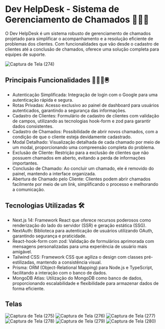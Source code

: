 # Dev HelpDesk - Sistema de Gerenciamento de Chamados 👨🏽‍💻

O Dev HelpDesk é um sistema robusto de gerenciamento de chamados projetado para simplificar o acompanhamento e a resolução eficiente de problemas dos clientes. Com funcionalidades que vão desde o cadastro de clientes até a conclusão de chamados, oferece uma solução completa para equipes de suporte.

![Captura de Tela (274)](https://github.com/Denis-moreira98/dev-helpdesk/assets/72985107/836a6a0f-bc3b-4974-93bb-748162616074)


## Principais Funcionalidades 👨🏽‍💻🖲️

- Autenticação Simplificada: Integração de login com o Google para uma autenticação rápida e segura.
- Rotas Privadas: Acesso exclusivo ao painel de dashboard para usuários autenticados, garantindo a segurança das informações.
- Cadastro de Clientes: Formulário de cadastro de clientes com validação de campos, utilizando as tecnologias hook-form e zod para garantir dados consistentes.
- Cadastro de Chamados: Possibilidade de abrir novos chamados, com a condição de que o cliente esteja devidamente cadastrado.
- Modal Detalhado: Visualização detalhada de cada chamado por meio de um modal, proporcionando uma compreensão completa do problema.
- Exclusão de Cliente: Restrição para a exclusão de clientes que não possuem chamados em aberto, evitando a perda de informações importantes.
- Conclusão de Chamado: Ao concluir um chamado, ele é removido do painel, mantendo a interface organizada.
- Abertura de Chamado pelo Cliente: Clientes podem abrir chamados facilmente por meio de um link, simplificando o processo e melhorando a comunicação.

## Tecnologias Utilizadas 🛠️

- Next.js 14: Framework React que oferece recursos poderosos como renderização do lado do servidor (SSR) e geração estática (SSG).
- NextAuth: Biblioteca para autenticação de usuários utilizando OAuth, garantindo segurança e praticidade.
- React-hook-form com zod: Validação de formulários aprimorada com mensagens personalizadas para uma experiência de usuário mais amigável.
- Tailwind CSS: Framework CSS que agiliza o design com classes pré-estilizadas, mantendo a consistência visual.
- Prisma: ORM (Object-Relational Mapping) para Node.js e TypeScript, facilitando a interação com o banco de dados.
- MongoDB Atlas: Utilização do MongoDB como banco de dados, proporcionando escalabilidade e flexibilidade para armazenar dados de forma eficiente.


## Telas

![Captura de Tela (275)](https://github.com/Denis-moreira98/dev-helpdesk/assets/72985107/5ede2c56-b0a7-42a8-84c1-332efb43ecc5)
![Captura de Tela (276)](https://github.com/Denis-moreira98/dev-helpdesk/assets/72985107/81161224-f311-4cd9-a3f9-f1b78c1e25ef)
![Captura de Tela (277)](https://github.com/Denis-moreira98/dev-helpdesk/assets/72985107/538a7383-da0e-40e3-88b4-64c817d6e41b)
![Captura de Tela (278)](https://github.com/Denis-moreira98/dev-helpdesk/assets/72985107/7cb1f955-7148-44d7-95dc-7b6e0d299e88)
![Captura de Tela (279)](https://github.com/Denis-moreira98/dev-helpdesk/assets/72985107/ad5ef238-523e-4823-ac99-79cd28f9afbe)
![Captura de Tela (280)](https://github.com/Denis-moreira98/dev-helpdesk/assets/72985107/34507a89-4584-4381-bfe5-9b64c3cdb164)





